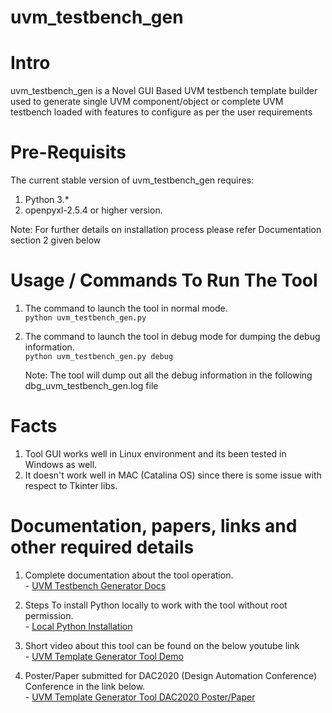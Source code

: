 # uvm_testbench_gen

# Intro
uvm_testbench_gen is a Novel GUI Based UVM testbench template builder used to generate single UVM component/object or complete UVM testbench loaded with features to configure as per the user requirements 

# Pre-Requisits
The current stable version of uvm_testbench_gen requires:
1. Python 3.*
2. openpyxl-2.5.4 or higher version.  

  Note: For further details on installation process please refer Documentation section 2 given below

# Usage / Commands To Run The Tool
1. The command to launch the tool in normal mode.<br/>`python uvm_testbench_gen.py`
2. The command to launch the tool in debug mode for dumping the debug information.<br/>`python uvm_testbench_gen.py debug`

   Note: The tool will dump out all the debug information in the following dbg_uvm_testbench_gen.log file
  
# Facts 
1. Tool GUI works well in Linux environment and its been tested in Windows as well.
2. It doesn't work well in MAC (Catalina OS) since there is some issue with respect to Tkinter libs.

# Documentation, papers, links and other required details

1. Complete documentation about the tool operation.<br/>- [UVM Testbench Generator Docs](https://github.com/hellovimo/uvm_testbench_gen/wiki/The-Novel-GUI-Based-UVM-Template-Generator)

2. Steps To install Python locally to work with the tool without root permission.<br/>- [Local Python Installation](https://hellovimo.github.io/uvm_testbench_gen/localpythoninstall.html)

3. Short video about this tool can be found on the below youtube link<br/>- [UVM Template Generator Tool Demo](https://www.youtube.com/watch?v=DNopc-QDq0o)

4. Poster/Paper submitted for DAC2020 (Design Automation Conference) Conference in the link below.<br/>- [UVM Template Generator Tool DAC2020 Poster/Paper](https://github.com/hellovimo/uvm_testbench_gen/blob/main/Documents/DAC2020_Novel_GUI_Based_UVM_Template_Builder_Vignesh_Manoharan.pdf)
